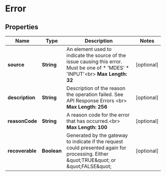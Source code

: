 
# Error

## Properties
Name | Type | Description | Notes
------------ | ------------- | ------------- | -------------
**source** | **String** | An element used to indicate the source of the issue causing this error. Must be one of   * &#39;MDES&#39;  * &#39;INPUT&#39;&lt;br&gt;   __Max Length: 32__  |  [optional]
**description** | **String** | Description of the reason the operation failed. See API Response Errors &lt;br&gt; __Max Length: 256__  |  [optional]
**reasonCode** | **String** | A reason code for the error that has occurred.&lt;br&gt; __Max Length: 100__  |  [optional]
**recoverable** | **Boolean** | Generated by the gateway to indicate if the request could presented again for processing. Either \&quot;TRUE\&quot; or \&quot;FALSE\&quot;  |  [optional]



